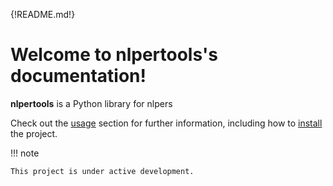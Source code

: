 {!README.md!}

# Welcome to nlpertools's documentation!

**nlpertools** is a Python library for nlpers

Check out the [usage](usage) section for further information, including how to [install](usage#installation) the project.

!!! note

    This project is under active development.

